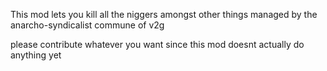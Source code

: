 This mod lets you kill all the niggers amongst other things
managed by the anarcho-syndicalist commune of v2g

please contribute whatever you want since this mod doesnt actually do anything yet

